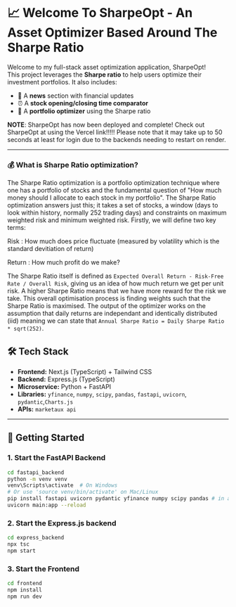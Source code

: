 # 📈 Welcome To SharpeOpt - An Asset Optimizer Based Around The Sharpe Ratio

Welcome to my full-stack asset optimization application, SharpeOpt!  
This project leverages the **Sharpe ratio** to help users optimize their investment portfolios. It also includes:

- 📰 A **news** section with financial updates  
- ⏰ A **stock opening/closing time comparator**  
- 💼 A **portfolio optimizer** using the Sharpe ratio

**NOTE**: SharpeOpt has now been deployed and complete! Check out SharpeOpt at using the Vercel link!!!!! Please note that it may take up to 50 seconds at least for login due to the backends needing to restart on render.

---

### 💰 What is Sharpe Ratio optimization? 

The Sharpe Ratio optimization is a portfolio optimization technique where one has a portfolio of stocks and the fundamental question of "How much money should I allocate to each stock in my portfolio". The Sharpe Ratio optimization answers just this; it takes a set of stocks, a window (days to look within history, normally 252 trading days) and constraints on maximum weighted risk and minimum weighted risk. Firstly, we will define two key terms:

Risk : How much does price fluctuate (measured by volatility which is the standard devitiation of return)

Return : How much profit do we make? 

The Sharpe Ratio itself is defined as ``` Expected Overall Return - Risk-Free Rate / Overall Risk ```, giving us an idea of how much return we get per unit risk. A higher Sharpe Ratio means that we have more reward for the risk we take. This overall optimisation process is finding weights such that the Sharpe Ratio is maximised. The output of the optimizer works on the assumption that daily returns are independant and identically distributed (iid) meaning we can state that ```Annual Sharpe Ratio = Daily Sharpe Ratio * sqrt(252)```.

## 🛠️ Tech Stack

- **Frontend:** Next.js (TypeScript) + Tailwind CSS  
- **Backend:** Express.js (TypeScript)  
- **Microservice:** Python + FastAPI  
- **Libraries:** `yfinance`, `numpy`, `scipy`, `pandas`, `fastapi`, `uvicorn`, `pydantic`,`Charts.js`
- **APIs:** `marketaux api`

---

## 🚀 Getting Started

### 1. Start the FastAPI Backend

```bash
cd fastapi_backend
python -m venv venv
venv\Scripts\activate  # On Windows
# Or use 'source venv/bin/activate' on Mac/Linux
pip install fastapi uvicorn pydantic yfinance numpy scipy pandas # in addition, make sure to use a market aux api key and replace this in main.py
uvicorn main:app --reload
```

### 2. Start the Express.js backend

```bash
cd express_backend
npx tsc
npm start
```

### 3. Start the Frontend

```bash
cd frontend
npm install
npm run dev
```

